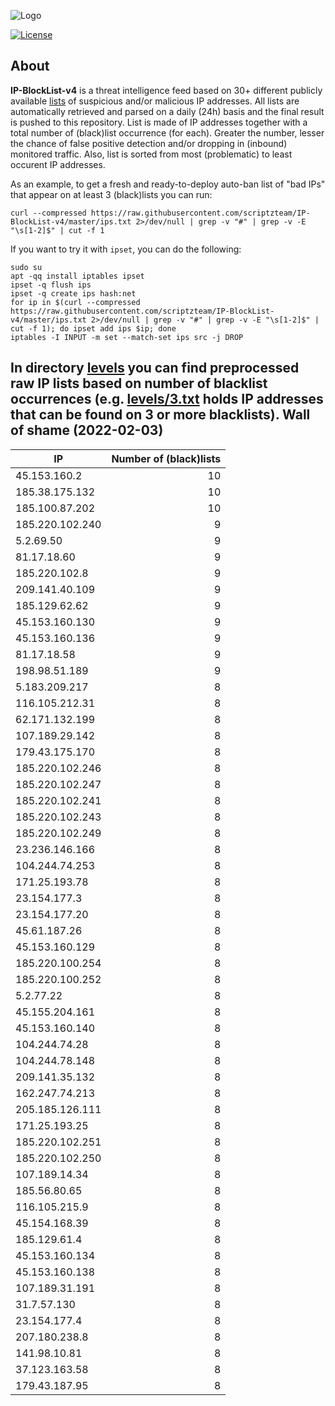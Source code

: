 ![Logo](https://i.imgur.com/PyKLAe7.png)

[![License](https://img.shields.io/badge/license-The_Unlicense-red.svg)](https://unlicense.org/)

About
----

**IP-BlockList-v4** is a threat intelligence feed based on 30+ different publicly available [lists](https://github.com/stamparm/maltrail) of suspicious and/or malicious IP addresses. All lists are automatically retrieved and parsed on a daily (24h) basis and the final result is pushed to this repository. List is made of IP addresses together with a total number of (black)list occurrence (for each). Greater the number, lesser the chance of false positive detection and/or dropping in (inbound) monitored traffic. Also, list is sorted from most (problematic) to least occurent IP addresses.

As an example, to get a fresh and ready-to-deploy auto-ban list of "bad IPs" that appear on at least 3 (black)lists you can run:

```
curl --compressed https://raw.githubusercontent.com/scriptzteam/IP-BlockList-v4/master/ips.txt 2>/dev/null | grep -v "#" | grep -v -E "\s[1-2]$" | cut -f 1
```

If you want to try it with `ipset`, you can do the following:

```
sudo su
apt -qq install iptables ipset
ipset -q flush ips
ipset -q create ips hash:net
for ip in $(curl --compressed https://raw.githubusercontent.com/scriptzteam/IP-BlockList-v4/master/ips.txt 2>/dev/null | grep -v "#" | grep -v -E "\s[1-2]$" | cut -f 1); do ipset add ips $ip; done
iptables -I INPUT -m set --match-set ips src -j DROP
```

In directory [levels](levels) you can find preprocessed raw IP lists based on number of blacklist occurrences (e.g. [levels/3.txt](levels/3.txt) holds IP addresses that can be found on 3 or more blacklists).
Wall of shame (2022-02-03)
----

|IP|Number of (black)lists|
|---|--:|
45.153.160.2|10
185.38.175.132|10
185.100.87.202|10
185.220.102.240|9
5.2.69.50|9
81.17.18.60|9
185.220.102.8|9
209.141.40.109|9
185.129.62.62|9
45.153.160.130|9
45.153.160.136|9
81.17.18.58|9
198.98.51.189|9
5.183.209.217|8
116.105.212.31|8
62.171.132.199|8
107.189.29.142|8
179.43.175.170|8
185.220.102.246|8
185.220.102.247|8
185.220.102.241|8
185.220.102.243|8
185.220.102.249|8
23.236.146.166|8
104.244.74.253|8
171.25.193.78|8
23.154.177.3|8
23.154.177.20|8
45.61.187.26|8
45.153.160.129|8
185.220.100.254|8
185.220.100.252|8
5.2.77.22|8
45.155.204.161|8
45.153.160.140|8
104.244.74.28|8
104.244.78.148|8
209.141.35.132|8
162.247.74.213|8
205.185.126.111|8
171.25.193.25|8
185.220.102.251|8
185.220.102.250|8
107.189.14.34|8
185.56.80.65|8
116.105.215.9|8
45.154.168.39|8
185.129.61.4|8
45.153.160.134|8
45.153.160.138|8
107.189.31.191|8
31.7.57.130|8
23.154.177.4|8
207.180.238.8|8
141.98.10.81|8
37.123.163.58|8
179.43.187.95|8
